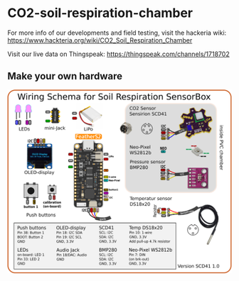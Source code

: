 # CO2-soil-respiration-chamber

For more info of our developments and field testing, visit the hackeria wiki: https://www.hackteria.org/wiki/CO2_Soil_Respiration_Chamber

Visit our live data on Thingspeak: https://thingspeak.com/channels/1718702

## Make your own hardware

![wiring diagram](https://github.com/GenericLab/CO2-soil-respiration-chamber/blob/main/hardware/CO2_Wiring_diagram.png)

